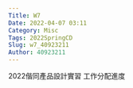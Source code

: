 ```yaml
---
Title: W7
Date: 2022-04-07 03:11
Category: Misc
Tags: 2022SpringCD
Slug: w7_40923211
Author: 40923211
---
```


2022偕同產品設計實習
工作分配進度
<!-- PELICAN_END_SUMMARY -->

